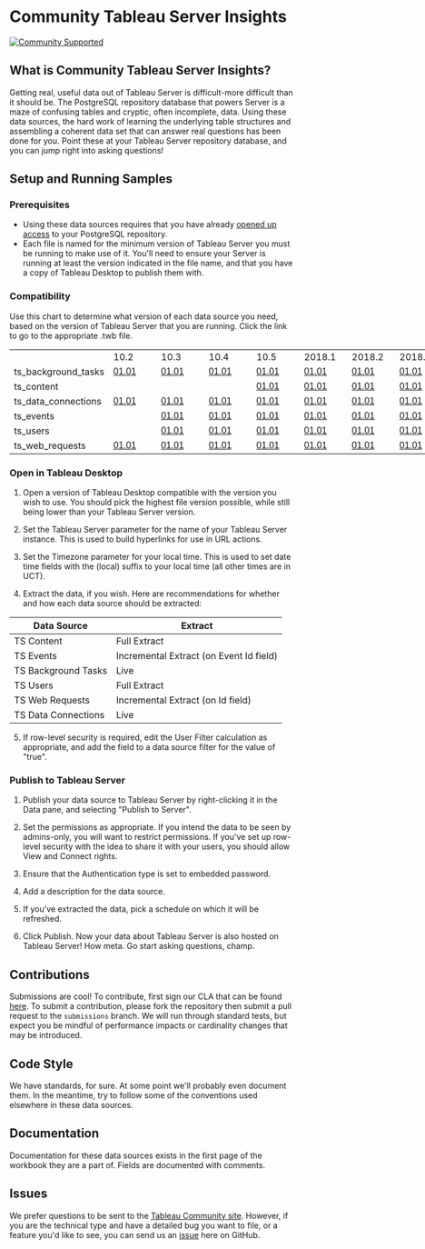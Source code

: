 # Community Tableau Server Insights

[![Community Supported](https://img.shields.io/badge/Support%20Level-Community%20Supported-457387.svg)](https://www.tableau.com/support-levels-it-and-developer-tools)


## What is Community Tableau Server Insights?

Getting real, useful data out of Tableau Server is difficult-more difficult than it should be. The PostgreSQL repository database that powers Server is a maze of confusing tables and cryptic, often incomplete, data. Using these data sources, the hard work of learning the underlying table structures and assembling a coherent data set that can answer real questions has been done for you. Point these at your Tableau Server repository database, and you can jump right into asking questions!

## Setup and Running Samples

### Prerequisites

* Using these data sources requires that you have already [opened up access](https://help.tableau.com/current/server/en-us/perf_collect_server_repo.htm) to your PostgreSQL repository.
* Each file is named for the minimum version of Tableau Server you must be running to make use of it. You'll need to ensure your Server is running at least the version indicated in the file name, and that you have a copy of Tableau Desktop to publish them with.

### Compatibility

Use this chart to determine what version of each data source you need, based on the version of Tableau Server that you are running. Click the link to go to the appropriate .twb file.

<table border=0 cellpadding=0 cellspacing=0 width=1033980 style='border-collapse:
 collapse;table-layout:fixed;width:775485pt'>
 <col width=148 style='mso-width-source:userset;mso-width-alt:5412;width:111pt'>
 <col width=68 span=10 style='mso-width-source:userset;mso-width-alt:2486;
 width:51pt'>
 <col width=64 span=16143 style='width:48pt'>
 <tr height=20 style='height:15.0pt'>
  <td height=20 class=xl66 width=148 style='height:15.0pt;width:111pt'></td>
  <td class=xl67 width=68 style='width:51pt'>10.2</td>
  <td class=xl67 width=68 style='width:51pt'>10.3</td>
  <td class=xl67 width=68 style='width:51pt'>10.4</td>
  <td class=xl67 width=68 style='width:51pt'>10.5</td>
  <td class=xl67 width=68 style='width:51pt'>2018.1</td>
  <td class=xl67 width=68 style='width:51pt'>2018.2</td>
  <td class=xl67 width=68 style='width:51pt'>2018.3</td>
  <td class=xl67 width=68 style='width:51pt'>2019.1</td>
  <td class=xl67 width=68 style='width:51pt'>2019.2</td>
  <td class=xl67 width=68 style='width:51pt'>2019.3</td>
 </tr>
 
<tr height=20 style='height:15.0pt'>
  <td height=20 class=xl66 style='height:15.0pt'>ts_background_tasks</td>
  <td class=xl68><a
  href="https://raw.githubusercontent.com/tableau/community-tableau-server-insights/master/datasources/ts_background_tasks/ts_background_tasks_01.01.twb"
  target="_parent"><span style='font-family:Arial, sans-serif;mso-font-charset:
  0'>01.01</span></a></td>
  <td class=xl68><a
  href="https://raw.githubusercontent.com/tableau/community-tableau-server-insights/master/datasources/ts_background_tasks/ts_background_tasks_01.01.twb"
  target="_parent"><span style='font-family:Arial, sans-serif;mso-font-charset:
  0'>01.01</span></a></td>
  <td class=xl68><a
  href="https://raw.githubusercontent.com/tableau/community-tableau-server-insights/master/datasources/ts_background_tasks/ts_background_tasks_01.01.twb"
  target="_parent"><span style='font-family:Arial, sans-serif;mso-font-charset:
  0'>01.01</span></a></td>
  <td class=xl68><a
  href="https://raw.githubusercontent.com/tableau/community-tableau-server-insights/master/datasources/ts_background_tasks/ts_background_tasks_01.01.twb"
  target="_parent"><span style='font-family:Arial, sans-serif;mso-font-charset:
  0'>01.01</span></a></td>
  <td class=xl68><a
  href="https://raw.githubusercontent.com/tableau/community-tableau-server-insights/master/datasources/ts_background_tasks/ts_background_tasks_01.01.twb"
  target="_parent"><span style='font-family:Arial, sans-serif;mso-font-charset:
  0'>01.01</span></a></td>
  <td class=xl68><a
  href="https://raw.githubusercontent.com/tableau/community-tableau-server-insights/master/datasources/ts_background_tasks/ts_background_tasks_01.01.twb"
  target="_parent"><span style='font-family:Arial, sans-serif;mso-font-charset:
  0'>01.01</span></a></td>
  <td class=xl68><a
  href="https://raw.githubusercontent.com/tableau/community-tableau-server-insights/master/datasources/ts_background_tasks/ts_background_tasks_01.01.twb"
  target="_parent"><span style='font-family:Arial, sans-serif;mso-font-charset:
  0'>01.01</span></a></td>
  <td class=xl68><a
  href="https://raw.githubusercontent.com/tableau/community-tableau-server-insights/master/datasources/ts_background_tasks/ts_background_tasks_02.01.twb"
  target="_parent"><span style='font-family:Arial, sans-serif;mso-font-charset:
  0'>02.01</span></a></td>
  <td class=xl68><a
  href="https://raw.githubusercontent.com/tableau/community-tableau-server-insights/master/datasources/ts_background_tasks/ts_background_tasks_02.01.twb"
  target="_parent"><span style='font-family:Arial, sans-serif;mso-font-charset:
  0'>02.01</span></a></td>
  <td class=xl68><a
  href="https://raw.githubusercontent.com/tableau/community-tableau-server-insights/master/datasources/ts_background_tasks/ts_background_tasks_02.01.twb"
  target="_parent"><span style='font-family:Arial, sans-serif;mso-font-charset:
  0'>02.01</span></a></td>
 </tr>
 <tr height=20 style='height:15.0pt'>
  <td height=20 class=xl66 style='height:15.0pt'>ts_content</td>
  <td class=xl68 style='border-top:none'><u style='visibility:hidden;
  mso-ignore:visibility'>&nbsp;</u></td>
  <td class=xl68 style='border-top:none'><u style='visibility:hidden;
  mso-ignore:visibility'>&nbsp;</u></td>
  <td class=xl68 style='border-top:none'><u style='visibility:hidden;
  mso-ignore:visibility'>&nbsp;</u></td>
  <td class=xl68 style='border-top:none'><a
  href="https://raw.githubusercontent.com/tableau/community-tableau-server-insights/master/datasources/ts_content/ts_content_01.01.twb"
  target="_parent"><span style='font-family:Arial, sans-serif;mso-font-charset:
  0'>01.01</span></a></td>
  <td class=xl68 style='border-top:none'><a
  href="https://raw.githubusercontent.com/tableau/community-tableau-server-insights/master/datasources/ts_content/ts_content_01.01.twb"
  target="_parent"><span style='font-family:Arial, sans-serif;mso-font-charset:
  0'>01.01</span></a></td>
  <td class=xl68 style='border-top:none'><a
  href="https://raw.githubusercontent.com/tableau/community-tableau-server-insights/master/datasources/ts_content/ts_content_01.01.twb"
  target="_parent"><span style='font-family:Arial, sans-serif;mso-font-charset:
  0'>01.01</span></a></td>
  <td class=xl68 style='border-top:none'><a
  href="https://raw.githubusercontent.com/tableau/community-tableau-server-insights/master/datasources/ts_content/ts_content_01.01.twb"
  target="_parent"><span style='font-family:Arial, sans-serif;mso-font-charset:
  0'>01.01</span></a></td>
  <td class=xl68 style='border-top:none'><a
  href="https://raw.githubusercontent.com/tableau/community-tableau-server-insights/master/datasources/ts_content/ts_content_02.01.twb"
  target="_parent"><span style='font-family:Arial, sans-serif;mso-font-charset:
  0'>02.01</span></a></td>
  <td class=xl68 style='border-top:none'><a
  href="https://raw.githubusercontent.com/tableau/community-tableau-server-insights/master/datasources/ts_content/ts_content_02.01.twb"
  target="_parent"><span style='font-family:Arial, sans-serif;mso-font-charset:
  0'>02.01</span></a></td>
  <td class=xl68 style='border-top:none'><a
  href="https://raw.githubusercontent.com/tableau/community-tableau-server-insights/master/datasources/ts_content/ts_content_02.01.twb"
  target="_parent"><span style='font-family:Arial, sans-serif;mso-font-charset:
  0'>02.01</span></a></td>
 </tr>
 <tr height=20 style='height:15.0pt'>
  <td height=20 class=xl66 style='height:15.0pt'>ts_data_connections</td>
  <td class=xl68 style='border-top:none'><a
  href="https://raw.githubusercontent.com/tableau/community-tableau-server-insights/master/datasources/ts_data_connections/ts_data_connections_01.01.twb"
  target="_parent"><span style='font-family:Arial, sans-serif;mso-font-charset:
  0'>01.01</span></a></td>
  <td class=xl68 style='border-top:none'><a
  href="https://raw.githubusercontent.com/tableau/community-tableau-server-insights/master/datasources/ts_data_connections/ts_data_connections_01.01.twb"
  target="_parent"><span style='font-family:Arial, sans-serif;mso-font-charset:
  0'>01.01</span></a></td>
  <td class=xl68 style='border-top:none'><a
  href="https://raw.githubusercontent.com/tableau/community-tableau-server-insights/master/datasources/ts_data_connections/ts_data_connections_01.01.twb"
  target="_parent"><span style='font-family:Arial, sans-serif;mso-font-charset:
  0'>01.01</span></a></td>
  <td class=xl68 style='border-top:none'><a
  href="https://raw.githubusercontent.com/tableau/community-tableau-server-insights/master/datasources/ts_data_connections/ts_data_connections_01.01.twb"
  target="_parent"><span style='font-family:Arial, sans-serif;mso-font-charset:
  0'>01.01</span></a></td>
  <td class=xl68 style='border-top:none'><a
  href="https://raw.githubusercontent.com/tableau/community-tableau-server-insights/master/datasources/ts_data_connections/ts_data_connections_01.01.twb"
  target="_parent"><span style='font-family:Arial, sans-serif;mso-font-charset:
  0'>01.01</span></a></td>
  <td class=xl68 style='border-top:none'><a
  href="https://raw.githubusercontent.com/tableau/community-tableau-server-insights/master/datasources/ts_data_connections/ts_data_connections_01.01.twb"
  target="_parent"><span style='font-family:Arial, sans-serif;mso-font-charset:
  0'>01.01</span></a></td>
  <td class=xl68 style='border-top:none'><a
  href="https://raw.githubusercontent.com/tableau/community-tableau-server-insights/master/datasources/ts_data_connections/ts_data_connections_01.01.twb"
  target="_parent"><span style='font-family:Arial, sans-serif;mso-font-charset:
  0'>01.01</span></a></td>
  <td class=xl68 style='border-top:none'><a
  href="https://raw.githubusercontent.com/tableau/community-tableau-server-insights/master/datasources/ts_data_connections/ts_data_connections_02.01.twb"
  target="_parent"><span style='font-family:Arial, sans-serif;mso-font-charset:
  0'>02.01</span></a></td>
  <td class=xl68 style='border-top:none'><a
  href="https://raw.githubusercontent.com/tableau/community-tableau-server-insights/master/datasources/ts_data_connections/ts_data_connections_02.01.twb"
  target="_parent"><span style='font-family:Arial, sans-serif;mso-font-charset:
  0'>02.01</span></a></td>
  <td class=xl68 style='border-top:none'><a
  href="https://raw.githubusercontent.com/tableau/community-tableau-server-insights/master/datasources/ts_data_connections/ts_data_connections_02.01.twb"
  target="_parent"><span style='font-family:Arial, sans-serif;mso-font-charset:
  0'>02.01</span></a></td>
 </tr>
 <tr height=20 style='height:15.0pt'>
  <td height=20 class=xl66 style='height:15.0pt'>ts_events</td>
  <td class=xl68 style='border-top:none'><u style='visibility:hidden;
  mso-ignore:visibility'>&nbsp;</u></td>
  <td class=xl68 style='border-top:none'><a
  href="https://raw.githubusercontent.com/tableau/community-tableau-server-insights/master/datasources/ts_events/ts_events_01.01.twb"
  target="_parent"><span style='font-family:Arial, sans-serif;mso-font-charset:
  0'>01.01</span></a></td>
  <td class=xl68 style='border-top:none'><a
  href="https://raw.githubusercontent.com/tableau/community-tableau-server-insights/master/datasources/ts_events/ts_events_01.01.twb"
  target="_parent"><span style='font-family:Arial, sans-serif;mso-font-charset:
  0'>01.01</span></a></td>
  <td class=xl68 style='border-top:none'><a
  href="https://raw.githubusercontent.com/tableau/community-tableau-server-insights/master/datasources/ts_events/ts_events_01.01.twb"
  target="_parent"><span style='font-family:Arial, sans-serif;mso-font-charset:
  0'>01.01</span></a></td>
  <td class=xl68 style='border-top:none'><a
  href="https://raw.githubusercontent.com/tableau/community-tableau-server-insights/master/datasources/ts_events/ts_events_01.01.twb"
  target="_parent"><span style='font-family:Arial, sans-serif;mso-font-charset:
  0'>01.01</span></a></td>
  <td class=xl68 style='border-top:none'><a
  href="https://raw.githubusercontent.com/tableau/community-tableau-server-insights/master/datasources/ts_events/ts_events_01.01.twb"
  target="_parent"><span style='font-family:Arial, sans-serif;mso-font-charset:
  0'>01.01</span></a></td>
  <td class=xl68 style='border-top:none'><a
  href="https://raw.githubusercontent.com/tableau/community-tableau-server-insights/master/datasources/ts_events/ts_events_01.01.twb"
  target="_parent"><span style='font-family:Arial, sans-serif;mso-font-charset:
  0'>01.01</span></a></td>
  <td class=xl68 style='border-top:none'><a
  href="https://raw.githubusercontent.com/tableau/community-tableau-server-insights/master/datasources/ts_events/ts_events_02.01.twb"
  target="_parent"><span style='font-family:Arial, sans-serif;mso-font-charset:
  0'>02.01</span></a></td>
  <td class=xl68 style='border-top:none'><a
  href="https://raw.githubusercontent.com/tableau/community-tableau-server-insights/master/datasources/ts_events/ts_events_02.01.twb"
  target="_parent"><span style='font-family:Arial, sans-serif;mso-font-charset:
  0'>02.01</span></a></td>
  <td class=xl68 style='border-top:none'><a
  href="https://raw.githubusercontent.com/tableau/community-tableau-server-insights/master/datasources/ts_events/ts_events_02.01.twb"
  target="_parent"><span style='font-family:Arial, sans-serif;mso-font-charset:
  0'>02.01</span></a></td>
 </tr>
 <tr height=20 style='height:15.0pt'>
  <td height=20 class=xl66 style='height:15.0pt'>ts_users</td>
  <td class=xl68 style='border-top:none'><u style='visibility:hidden;
  mso-ignore:visibility'>&nbsp;</u></td>
  <td class=xl68 style='border-top:none'><a
  href="https://raw.githubusercontent.com/tableau/community-tableau-server-insights/master/datasources/ts_users/ts_users_01.01.twb"
  target="_parent"><span style='font-family:Arial, sans-serif;mso-font-charset:
  0'>01.01</span></a></td>
  <td class=xl68 style='border-top:none'><a
  href="https://raw.githubusercontent.com/tableau/community-tableau-server-insights/master/datasources/ts_users/ts_users_01.01.twb"
  target="_parent"><span style='font-family:Arial, sans-serif;mso-font-charset:
  0'>01.01</span></a></td>
  <td class=xl68 style='border-top:none'><a
  href="https://raw.githubusercontent.com/tableau/community-tableau-server-insights/master/datasources/ts_users/ts_users_01.01.twb"
  target="_parent"><span style='font-family:Arial, sans-serif;mso-font-charset:
  0'>01.01</span></a></td>
  <td class=xl68 style='border-top:none'><a
  href="https://raw.githubusercontent.com/tableau/community-tableau-server-insights/master/datasources/ts_users/ts_users_01.01.twb"
  target="_parent"><span style='font-family:Arial, sans-serif;mso-font-charset:
  0'>01.01</span></a></td>
  <td class=xl68 style='border-top:none'><a
  href="https://raw.githubusercontent.com/tableau/community-tableau-server-insights/master/datasources/ts_users/ts_users_01.01.twb"
  target="_parent"><span style='font-family:Arial, sans-serif;mso-font-charset:
  0'>01.01</span></a></td>
  <td class=xl68 style='border-top:none'><a
  href="https://raw.githubusercontent.com/tableau/community-tableau-server-insights/master/datasources/ts_users/ts_users_01.01.twb"
  target="_parent"><span style='font-family:Arial, sans-serif;mso-font-charset:
  0'>01.01</span></a></td>
  <td class=xl68 style='border-top:none'><a
  href="https://raw.githubusercontent.com/tableau/community-tableau-server-insights/master/datasources/ts_users/ts_users_02.01.twb"
  target="_parent"><span style='font-family:Arial, sans-serif;mso-font-charset:
  0'>02.01</span></a></td>
  <td class=xl68 style='border-top:none'><a
  href="https://raw.githubusercontent.com/tableau/community-tableau-server-insights/master/datasources/ts_users/ts_users_02.01.twb"
  target="_parent"><span style='font-family:Arial, sans-serif;mso-font-charset:
  0'>02.01</span></a></td>
  <td class=xl68 style='border-top:none'><a
  href="https://raw.githubusercontent.com/tableau/community-tableau-server-insights/master/datasources/ts_users/ts_users_02.01.twb"
  target="_parent"><span style='font-family:Arial, sans-serif;mso-font-charset:
  0'>02.01</span></a></td>
 </tr>
 <tr height=20 style='height:15.0pt'>
  <td height=20 class=xl66 style='height:15.0pt'>ts_web_requests</td>
  <td class=xl68 style='border-top:none'><a
  href="https://raw.githubusercontent.com/tableau/community-tableau-server-insights/master/datasources/ts_web_requests/ts_web_requests_01.01.twb"
  target="_parent"><span style='font-family:Arial, sans-serif;mso-font-charset:
  0'>01.01</span></a></td>
  <td class=xl68 style='border-top:none'><a
  href="https://raw.githubusercontent.com/tableau/community-tableau-server-insights/master/datasources/ts_web_requests/ts_web_requests_01.01.twb"
  target="_parent"><span style='font-family:Arial, sans-serif;mso-font-charset:
  0'>01.01</span></a></td>
  <td class=xl68 style='border-top:none'><a
  href="https://raw.githubusercontent.com/tableau/community-tableau-server-insights/master/datasources/ts_web_requests/ts_web_requests_01.01.twb"
  target="_parent"><span style='font-family:Arial, sans-serif;mso-font-charset:
  0'>01.01</span></a></td>
  <td class=xl68 style='border-top:none'><a
  href="https://raw.githubusercontent.com/tableau/community-tableau-server-insights/master/datasources/ts_web_requests/ts_web_requests_01.01.twb"
  target="_parent"><span style='font-family:Arial, sans-serif;mso-font-charset:
  0'>01.01</span></a></td>
  <td class=xl68 style='border-top:none'><a
  href="https://raw.githubusercontent.com/tableau/community-tableau-server-insights/master/datasources/ts_web_requests/ts_web_requests_01.01.twb"
  target="_parent"><span style='font-family:Arial, sans-serif;mso-font-charset:
  0'>01.01</span></a></td>
  <td class=xl68 style='border-top:none'><a
  href="https://raw.githubusercontent.com/tableau/community-tableau-server-insights/master/datasources/ts_web_requests/ts_web_requests_01.01.twb"
  target="_parent"><span style='font-family:Arial, sans-serif;mso-font-charset:
  0'>01.01</span></a></td>
  <td class=xl68 style='border-top:none'><a
  href="https://raw.githubusercontent.com/tableau/community-tableau-server-insights/master/datasources/ts_web_requests/ts_web_requests_01.01.twb"
  target="_parent"><span style='font-family:Arial, sans-serif;mso-font-charset:
  0'>01.01</span></a></td>
  <td class=xl68 style='border-top:none'><a
  href="https://raw.githubusercontent.com/tableau/community-tableau-server-insights/master/datasources/ts_web_requests/ts_web_requests_02.01.twb"
  target="_parent"><span style='font-family:Arial, sans-serif;mso-font-charset:
  0'>02.01</span></a></td>
  <td class=xl68 style='border-top:none'><a
  href="https://raw.githubusercontent.com/tableau/community-tableau-server-insights/master/datasources/ts_web_requests/ts_web_requests_02.01.twb"
  target="_parent"><span style='font-family:Arial, sans-serif;mso-font-charset:
  0'>02.01</span></a></td>
  <td class=xl68 style='border-top:none'><a
  href="https://raw.githubusercontent.com/tableau/community-tableau-server-insights/master/datasources/ts_web_requests/ts_web_requests_02.01.twb"
  target="_parent"><span style='font-family:Arial, sans-serif;mso-font-charset:
  0'>02.01</span></a></td>
 </tr>
 <![endif]>
</table>


### Open in Tableau Desktop

1. Open a version of Tableau Desktop compatible with the version you wish to use. You should pick the highest file version possible, while still being lower than your Tableau Server version.

2. Set the Tableau Server parameter for the name of your Tableau Server instance. This is used to build hyperlinks for use in URL actions.

3. Set the Timezone parameter for your local time. This is used to set date time fields with the (local) suffix to your local time (all other times are in UCT).

4. Extract the data, if you wish. Here are recommendations for whether and how each data source should be extracted:

|    Data   Source          |    Extract                                 |
|---------------------------|--------------------------------------------|
|    TS Content             |    Full Extract                            |
|    TS Events              |    Incremental Extract (on Event Id field) |
|    TS Background Tasks    |    Live                                    |
|    TS Users               |    Full Extract                            |
|    TS Web Requests        |    Incremental Extract (on Id field)       |
|    TS Data Connections    |    Live                                    |

5. If row-level security is required, edit the User Filter calculation as appropriate, and add the field to a data source filter for the value of "true".

### Publish to Tableau Server

1. Publish your data source to Tableau Server by right-clicking it in the Data pane, and selecting "Publish to Server".

2. Set the permissions as appropriate. If you intend the data to be seen by admins-only, you will want to restrict permissions. If you've set up row-level security with the idea to share it with your users, you should allow View and Connect rights.

3. Ensure that the Authentication type is set to embedded password.

4. Add a description for the data source.

5. If you've extracted the data, pick a schedule on which it will be refreshed.

6. Click Publish. Now your data about Tableau Server is also hosted on Tableau Server! How meta. Go start asking questions, champ.

## Contributions

Submissions are cool! To contribute, first sign our CLA that can be found [here](https://tableau.github.io/contributing.html). To submit a contribution, please fork the repository then submit a pull request to the `submissions` branch. We will run through standard tests, but expect you be mindful of performance impacts or cardinality changes that may be introduced.

## Code Style

We have standards, for sure. At some point we'll probably even document them. In the meantime, try to follow some of the conventions used elsewhere in these data sources.

## Documentation

Documentation for these data sources exists in the first page of the workbook they are a part of. Fields are documented with comments.

## Issues

We prefer questions to be sent to the [Tableau Community site](https://community.tableau.com/community/forums/server-administration). However, if you are the technical type and have a detailed bug you want to file, or a feature you'd like to see, you can send us an [issue](https://github.com/tableau/community-tableau-server-insights/issues) here on GitHub.
